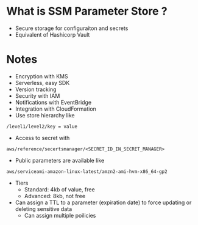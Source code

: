 # What is SSM Parameter Store ?

* Secure storage for configuraiton and secrets
* Equivalent of Hashicorp Vault

# Notes
* Encryption with KMS
* Serverless, easy SDK
* Version tracking
* Security with IAM
* Notifications with EventBridge
* Integration with CloudFormation
* Use store hierarchy like
```
/level1/level2/key = value
```
* Access to secret with
```
aws/reference/secertsmanager/<SECRET_ID_IN_SECRET_MANAGER>
```
* Public parameters are available like
```
aws/serviceami-amazon-linux-latest/amzn2-ami-hvm-x86_64-gp2
```
* Tiers
    * Standard: 4kb of value, free
    * Advanced: 8kb, not free
* Can assign a TTL to a parameter (expiration date) to force updating or deleting sensitive data
    * Can assign multiple poilicies
